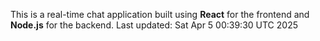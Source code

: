 This is a real-time chat application built using **React** for the frontend and **Node.js** for the backend.
Last updated: Sat Apr  5 00:39:30 UTC 2025
